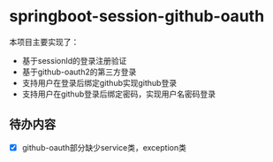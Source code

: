 # springboot-session-github-oauth

本项目主要实现了：
- 基于sessionId的登录注册验证
- 基于github-oauth2的第三方登录
- 支持用户在登录后绑定github实现github登录
- 支持用户在github登录后绑定密码，实现用户名密码登录

## 待办内容
- [x] github-oauth部分缺少service类，exception类